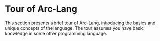 # Tour of Arc-Lang

This section presents a brief tour of Arc-Lang, introducing the basics and unique concepts of the language. The tour assumes you have basic knowledge in some other programming language.
